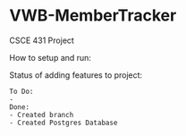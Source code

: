 # VWB-MemberTracker
CSCE 431 Project

How to setup and run:


Status of adding features to project:

    To Do:
    -  
    Done:
    - Created branch
    - Created Postgres Database

